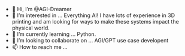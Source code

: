 - 👋 Hi, I’m @AGI-Dreamer
- 👀 I’m interested in ... Everything AI! I have lots of experience in 3D printing and am looking for ways to make these systems impact the physical world.
- 🌱 I’m currently learning ... Python.
- 💞️ I’m looking to collaborate on ... AGI/GPT use case developent
- 📫 How to reach me ...

<!---
AGI-Dreamer/AGI-Dreamer is a ✨ special ✨ repository because its `README.md` (this file) appears on your GitHub profile.
You can click the Preview link to take a look at your changes.
--->
